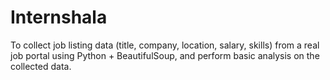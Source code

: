 # Internshala
To collect job listing data (title, company, location, salary, skills) from a real job portal using Python +  BeautifulSoup, and perform basic analysis on the collected data.
